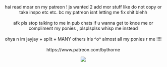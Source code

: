 <center> hai read moar on my patreon ! js wanted 2 add mor stuff like do not copy or take inspo etc etc. bc my patreon isnt letting me fix shit blehh
<br></br>
afk pls stop talking to me in pub chats if u wanna get to knoe me or compliment my ponies , plsplsplss whisp me instead
<br></br>
ohya n im jayjay + split + MANY others irls ^o^ almost all my ponies r me !!!!
<br></br>
https://www.patreon.com/bythorne 

<img src="https://media.discordapp.net/attachments/907011345801699351/1288278966519468132/wOevYoMB74OswAAAABJRU5ErkJggg.png?ex=66f49ac8&is=66f34948&hm=8909b82a8721b71147f0bb40bb2586a0bc15ebe12cb0c87ad645cf8c18d86452&=&format=webp&quality=lossless&width=499&height=395"/> </center>

